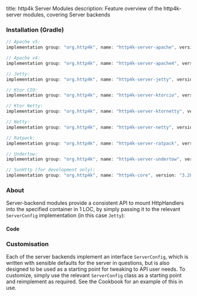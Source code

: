 title: http4k Server Modules
description: Feature overview of the http4k-server modules, covering Server backends

### Installation (Gradle)

```groovy
// Apache v5: 
implementation group: "org.http4k", name: "http4k-server-apache", version: "3.283.0"

// Apache v4: 
implementation group: "org.http4k", name: "http4k-server-apache4", version: "3.283.0"

// Jetty: 
implementation group: "org.http4k", name: "http4k-server-jetty", version: "3.283.0"

// Ktor CIO: 
implementation group: "org.http4k", name: "http4k-server-ktorcio", version: "3.283.0"

// Ktor Netty: 
implementation group: "org.http4k", name: "http4k-server-ktornetty", version: "3.283.0"

// Netty: 
implementation group: "org.http4k", name: "http4k-server-netty", version: "3.283.0"

// Ratpack: 
implementation group: "org.http4k", name: "http4k-server-ratpack", version: "3.283.0"

// Undertow: 
implementation group: "org.http4k", name: "http4k-server-undertow", version: "3.283.0"

// SunHttp (for development only): 
implementation group: "org.http4k", name: "http4k-core", version: "3.283.0"
```

### About
Server-backend modules provide a consistent API to mount HttpHandlers into the specified container in 1 LOC, by 
simply passing it to the relevant `ServerConfig` implementation (in this case `Jetty`):

#### Code [<img class="octocat"/>](https://github.com/http4k/http4k/blob/master/src/docs/guide/modules/servers/example_http.kt)

<script src="https://gist-it.appspot.com/https://github.com/http4k/http4k/blob/master/src/docs/guide/modules/servers/example_http.kt"></script>

### Customisation
Each of the server backends implement an interface `ServerConfig`, which is written with sensible defaults for the server in questions, 
but is also designed to be used as a starting point for tweaking to API user needs. To customize, simply use the relevant `ServerConfig` 
class as a starting point and reimplement as required. See the Cookbook for an example of this in use.
